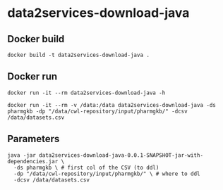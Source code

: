 # data2services-download-java

## Docker build

```shell
docker build -t data2services-download-java .
```

## Docker run

```shell
docker run -it --rm data2services-download-java -h

docker run -it --rm -v /data:/data data2services-download-java -ds pharmgkb -dp "/data/cwl-repository/input/pharmgkb/" -dcsv /data/datasets.csv
```

## Parameters

```shell
java -jar data2services-download-java-0.0.1-SNAPSHOT-jar-with-dependencies.jar \
  -ds pharmgkb \ # first col of the CSV (to ddl)
  -dp "/data/cwl-repository/input/pharmgkb/" \ # where to ddl
  -dcsv /data/datasets.csv
```

